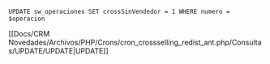 `UPDATE sw_operaciones SET crossSinVendedor = 1 WHERE numero = $operacion`

[[Docs/CRM Novedades/Archivos/PHP/Crons/cron_crossselling_redist_ant.php/Consultas/UPDATE/UPDATE|UPDATE]]